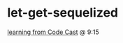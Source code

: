 # let-get-sequelized

[learning from Code Cast](https://www.youtube.com/watch?v=6NKNfXtKk0c&list=PL5ze0DjYv5DYBDfl0vF_VRxEu8JdTIHlR&index=2) @ 9:15